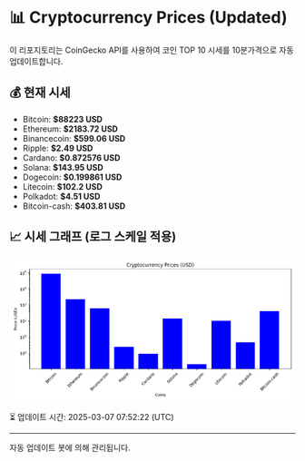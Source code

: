 
# 📊 Cryptocurrency Prices (Updated)

이 리포지토리는 CoinGecko API를 사용하여 코인 TOP 10 시세를 10분가격으로 자동 업데이트합니다.

## 💰 현재 시세
- Bitcoin: **$88223 USD**
- Ethereum: **$2183.72 USD**
- Binancecoin: **$599.06 USD**
- Ripple: **$2.49 USD**
- Cardano: **$0.872576 USD**
- Solana: **$143.95 USD**
- Dogecoin: **$0.199861 USD**
- Litecoin: **$102.2 USD**
- Polkadot: **$4.51 USD**
- Bitcoin-cash: **$403.81 USD**

## 📈 시세 그래프 (로그 스케일 적용)
![Crypto Prices](crypto_prices.png)

⏳ 업데이트 시간: 2025-03-07 07:52:22 (UTC)

---
자동 업데이트 봇에 의해 관리됩니다.
